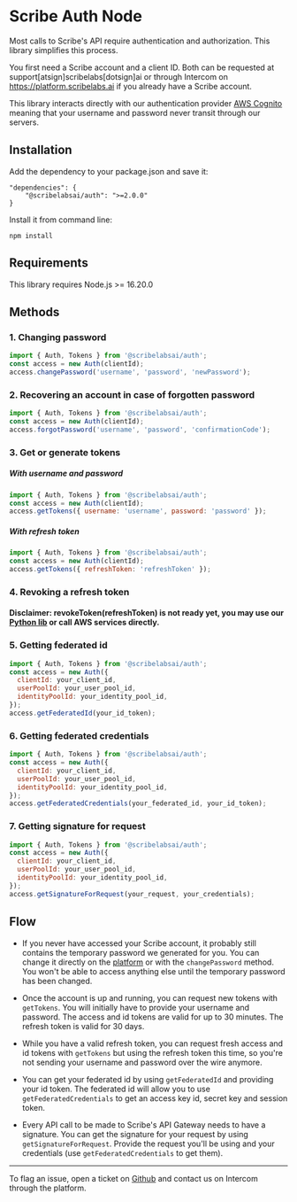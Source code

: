 # Scribe Auth Node

Most calls to Scribe's API require authentication and authorization. This library simplifies this process.

You first need a Scribe account and a client ID. Both can be requested at support[atsign]scribelabs[dotsign]ai or through Intercom on https://platform.scribelabs.ai if you already have a Scribe account.

This library interacts directly with our authentication provider [AWS Cognito](https://aws.amazon.com/cognito/) meaning that your username and password never transit through our servers.

## Installation

Add the dependency to your package.json and save it:

```
"dependencies": {
	"@scribelabsai/auth": ">=2.0.0"
}
```

Install it from command line:

```
npm install
```

## Requirements

This library requires Node.js >= 16.20.0

## Methods

### 1. Changing password

```javascript
import { Auth, Tokens } from '@scribelabsai/auth';
const access = new Auth(clientId);
access.changePassword('username', 'password', 'newPassword');
```

### 2. Recovering an account in case of forgotten password

```javascript
import { Auth, Tokens } from '@scribelabsai/auth';
const access = new Auth(clientId);
access.forgotPassword('username', 'password', 'confirmationCode');
```

### 3. Get or generate tokens

##### With username and password

```javascript
import { Auth, Tokens } from '@scribelabsai/auth';
const access = new Auth(clientId);
access.getTokens({ username: 'username', password: 'password' });
```

##### With refresh token

```javascript
import { Auth, Tokens } from '@scribelabsai/auth';
const access = new Auth(clientId);
access.getTokens({ refreshToken: 'refreshToken' });
```

### 4. Revoking a refresh token

#### Disclaimer: revokeToken(refreshToken) is not ready yet, you may use our [Python lib](https://github.com/ScribeLabsAI/ScribeAuth) or call AWS services directly.

### 5. Getting federated id

```javascript
import { Auth, Tokens } from '@scribelabsai/auth';
const access = new Auth({
  clientId: your_client_id,
  userPoolId: your_user_pool_id,
  identityPoolId: your_identity_pool_id,
});
access.getFederatedId(your_id_token);
```

### 6. Getting federated credentials

```javascript
import { Auth, Tokens } from '@scribelabsai/auth';
const access = new Auth({
  clientId: your_client_id,
  userPoolId: your_user_pool_id,
  identityPoolId: your_identity_pool_id,
});
access.getFederatedCredentials(your_federated_id, your_id_token);
```

### 7. Getting signature for request

```javascript
import { Auth, Tokens } from '@scribelabsai/auth';
const access = new Auth({
  clientId: your_client_id,
  userPoolId: your_user_pool_id,
  identityPoolId: your_identity_pool_id,
});
access.getSignatureForRequest(your_request, your_credentials);
```

## Flow

- If you never have accessed your Scribe account, it probably still contains the temporary password we generated for you. You can change it directly on the [platform](https://platform.scribelabs.ai) or with the `changePassword` method. You won't be able to access anything else until the temporary password has been changed.

- Once the account is up and running, you can request new tokens with `getTokens`. You will initially have to provide your username and password. The access and id tokens are valid for up to 30 minutes. The refresh token is valid for 30 days.

- While you have a valid refresh token, you can request fresh access and id tokens with `getTokens` but using the refresh token this time, so you're not sending your username and password over the wire anymore.

- You can get your federated id by using `getFederatedId` and providing your id token. The federated id will allow you to use `getFederatedCredentials` to get an access key id, secret key and session token.

- Every API call to be made to Scribe's API Gateway needs to have a signature. You can get the signature for your request by using `getSignatureForRequest`. Provide the request you'll be using and your credentials (use `getFederatedCredentials` to get them).

---

To flag an issue, open a ticket on [Github](https://github.com/ScribeLabsAI/ScribeAuthNode/issues) and contact us on Intercom through the platform.
